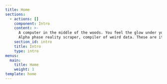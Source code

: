 ```yaml
---
title: Home
sections:
  - actions: []
    component: Intro
    content: >-
      A computer in the middle of the woods. You feel the glow under your skin.
      Alpha phase reality scraper, compiler of weird data. These are its files.
    section_id: intro
    title: Intro
    type: intro
menus:
  main:
    title: Home
    weight: 1
template: home
---
```


